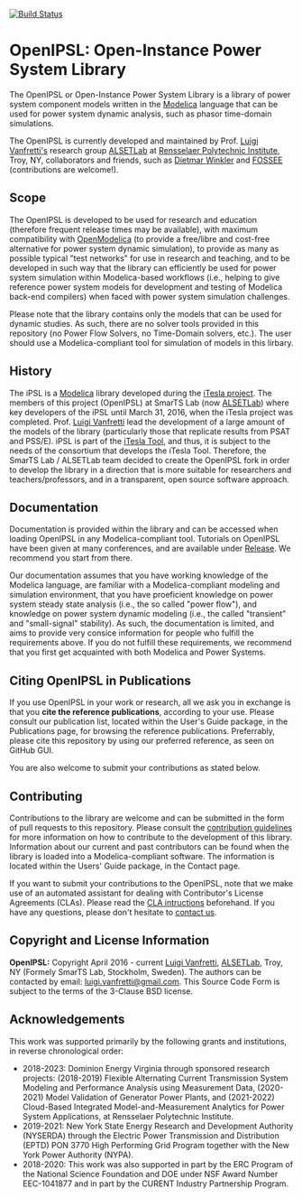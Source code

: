 <!---
[![Build Status](https://travis-ci.org/OpenIPSL/OpenIPSL.svg?branch=master)](https://travis-ci.org/OpenIPSL/OpenIPSL)
[![Documentation Status](https://readthedocs.org/projects/openipsl/badge/?version=latest)](http://openipsl.readthedocs.io/en/latest/?badge=latest)
-->
[![Build Status](https://github.com/openipsl/openipsl/actions/workflows/checkCI.yml/badge.svg?branch=master)](https://github.com/OpenIPSL/OpenIPSL/actions)

# **OpenIPSL**: Open-Instance Power System Library
The OpenIPSL or Open-Instance Power System Library is a library of power system component models written in the [Modelica](http://modelica.org) language that can be used for power system dynamic analysis, such as phasor time-domain simulations.

The OpenIPSL is currently developed and maintained by Prof. [Luigi Vanfretti's](https://github.com/lvanfretti) research group [ALSETLab](https://github.com/ALSETLab) at [Rensselaer Polytechnic Institute](http://rpi.edu), Troy, NY, collaborators and friends, such as [Dietmar Winkler](https://github.com/dietmarw) and [FOSSEE](https://om.fossee.in/fellowship2018) (contributions are welcome!).

## Scope
The OpenIPSL is developed to be used for research and education (therefore frequent release times may be available), with maximum compatibility with [OpenModelica](https://openmodelica.org/) (to provide a free/libre and cost-free alternative for power system dynamic simulation), to provide as many as possible typical "test networks" for use in research and teaching, and to be developed in such way that the library can efficiently be used for power system simulation within Modelica-based workflows (i.e., helping to give reference power system models for development and testing of Modelica back-end compilers) when faced with power system simulation challenges.

Please note that the library contains only the models that can be used for dynamic studies. As such, there are no solver tools provided in this repository (no Power Flow Solvers, no Time-Domain solvers, etc.).
The user should use a Modelica-compliant tool for simulation of models in this lirbary.

## History
The iPSL is a [Modelica](https://www.modelica.org) library developed during the [iTesla project](http://www.itesla-project.eu/).
The members of this project (OpenIPSL) at SmarTS Lab (now [ALSETLab](https://github.com/ALSETLab)) where key developers of the iPSL until March 31, 2016, when the iTesla project was completed.
Prof. [Luigi Vanfretti](https://github.com/lvanfretti) lead the development of a large amount of the models of the library (particularly those that replicate results from PSAT and PSS/E).
iPSL is part of the [iTesla Tool](https://github.com/itesla/ipst), and thus, it is subject to the needs of the consortium that develops the iTesla Tool.
Therefore, the SmarTS Lab / ALSETLab team decided to create the OpenIPSL fork in order to develop the library in a direction that is more suitable for researchers and teachers/professors, and in a transparent, open source software approach.

## Documentation
Documentation is provided within the library and can be accessed when loading OpenIPSL in any Modelica-compliant tool. Tutorials on OpenIPSL have been given at many conferences, and are available under [Release](https://github.com/OpenIPSL/OpenIPSL/releases). We recommend you start from there.

Our documentation assumes that you have working knowledge of the Modelica language, are familiar with a Modelica-compliant modeling and simulation environment, that you have proeficient knowledge on power system steady state analysis (i.e., the so called "power flow"), and knowledge on power system dynamic modeling (i.e., the called "transient" and "small-signal" stability). As such, the documentation is limited, and aims to provide very consice information for people who fulfill the requirements above. If you do not fulfill these requirements, we recommend that you first get acquainted with both Modelica and Power Systems.

## Citing OpenIPSL in Publications
If you use OpenIPSL in your work or research, all we ask you in exchange is that you **cite the reference publications**, according to your use. Please consult our publication list, located within the User's Guide package, in the Publications page, for browsing the reference publications. Preferrably, please cite this repository by using our preferred reference, as seen on GitHub GUI.

You are also welcome to submit your contributions as stated below.

## Contributing

Contributions to the library are welcome and can be submitted in the form of pull requests to this repository. Please consult the [contribution guidelines](.github/CONTRIBUTING.md) for more information on how to contribute to the development of this library. Information about our current and past contributors can be found when the library is loaded into a Modelica-compliant software. The information is located within the Users' Guide package, in the Contact page.

If you want to submit your contributions to the OpenIPSL, note that we make use of an automated assistant for dealing with Contributor's License Agreements (CLAs). Please read the [CLA intructions](.github/legal/README.md) beforehand. If you have any questions, please don't hesitate to <a href="mailto:luigi.vanfretti@gmail.com?subject=Contributing_to_OpenIPSL">contact us</a>.

## Copyright and License Information

**OpenIPSL:** Copyright April 2016 - current [Luigi Vanfretti](https://github.com/lvanfretti), [ALSETLab](https://github.com/ALSETLab), Troy, NY (Formely SmarTS Lab, Stockholm, Sweden). 
The authors can be contacted by email: <a href="mailto:luigi.vanfretti@gmail.com?subject=OpenIPSL_License">luigi.vanfretti@gmail.com</a>. This Source Code Form is subject to the terms of the 3-Clause BSD license.

## Acknowledgements

This work was supported primarily by the following grants and institutions, in reverse chronological order:
- 2018-2023: Dominion Energy Virginia through sponsored research projects: (2018-2019) Flexible Alternating Current Transmission System Modeling and Performance Analysis using Measurement Data, (2020-2021) Model Validation of Generator Power Plants, and (2021-2022) Cloud-Based Integrated Model-and-Measurement Analytics for Power System Applications, at Rensselaer Polytechnic Institute.
- 2019-2021: New York State Energy Research and Development Authority (NYSERDA) through the Electric Power Transmission and Distribution (EPTD) PON 3770 High Performing Grid Program together with the New York Power Authority (NYPA). 
- 2018-2020: This work was also supported in part by the ERC Program of the National Science Foundation and DOE under NSF Award Number EEC-1041877 and in part by the CURENT Industry Partnership Program. 
